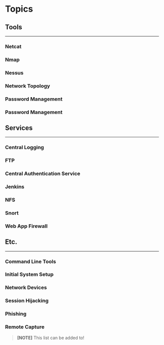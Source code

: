 # Topics

## Tools
-----------------------------------------

### Netcat
### Nmap
### Nessus
### Network Topology
### Password Management
### Password Management

## Services
-----------------------------------------

### Central Logging
### FTP
### Central Authentication Service
### Jenkins
### NFS
### Snort
### Web App Firewall

## Etc.
-----------------------------------------

### Command Line Tools
### Initial System Setup
### Network Devices
### Session Hijacking
### Phishing
### Remote Capture

>**[NOTE]** This list can be added to!


